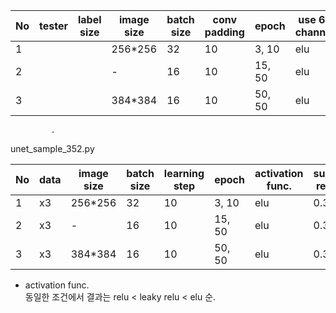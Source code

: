 | No | tester |label size | image size | batch size | conv padding | epoch  | use 64 channel|activation func. | submit result |
|----|--------|----------|------------|------------|---------------|--------|--------------|------------------|---------------|
| 1  |        |       | 256*256    | 32         | 10            | 3, 10  | elu             |                  |  0.306        |
| 2  |        |       | -          | 16         | 10            | 15, 50 | elu             |                  |0.346         |
| 3  |        |       | 384*384    | 16         | 10            | 50, 50 | elu             |                 |0.336         |
  
    
      
          
             
 
             .    
       
       

unet_sample_352.py 

| No | data | image size | batch size | learning step | epoch  | activation func. | submit result |
|----|------|------------|------------|---------------|--------|------------------|---------------|
| 1  | x3   | 256*256    | 32         | 10            | 3, 10  | elu              | 0.306         |
| 2  | x3   | -          | 16         | 10            | 15, 50 | elu              | 0.346         |
| 3  | x3   | 384*384    | 16         | 10            | 50, 50 | elu              | 0.336         |

- activation func.  
동일한 조건에서 결과는 relu < leaky relu < elu 순.
